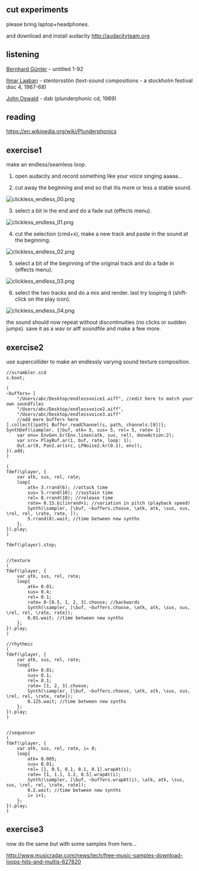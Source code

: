 cut experiments
--

please bring laptop+headphones.

and download and install audacity <http://audacityteam.org>

listening
--

[Bernhard Günter](https://en.wikipedia.org/wiki/Bernhard_Günter) - untitled 1-92

[Ilmar Laaban](http://www.estlit.ee/elis/?cmd=writer&id=19315&txt=46567) - stentorsstön (text-sound compositions - a stockholm festival disc 4, 1967-68)

[John Oswald](https://en.wikipedia.org/wiki/John_Oswald_(composer)) - dab (plunderphonic cd, 1989)

reading
--

<https://en.wikipedia.org/wiki/Plunderphonics>

exercise1
--

make an endless/seamless loop.

1. open audacity and record something like your voice singing aaaaa...

2. cut away the beginning and end so that itis more or less a stable sound.

![clickless_endless_00.png](clickless_endless_00.png?raw=true "clickless_endless_00.png")

3. select a bit in the end and do a fade out (effects menu).

![clickless_endless_01.png](clickless_endless_01.png?raw=true "clickless_endless_01.png")

4. cut the selection (cmd+x), make a new track and paste in the sound at the beginning.

![clickless_endless_02.png](clickless_endless_02.png?raw=true "clickless_endless_02.png")

5. select a bit of the beginning of the original track and do a fade in (effects menu).

![clickless_endless_03.png](clickless_endless_03.png?raw=true "clickless_endless_03.png")

6. select the two tracks and do a mix and render. last try looping it (shift-click on the play icon).

![clickless_endless_04.png](clickless_endless_04.png?raw=true "clickless_endless_04.png")

the sound should now repeat without discontinuities (no clicks or sudden jumps).
save it as a wav or aiff soundfile and make a few more.

exercise2
--

use supercollider to make an endlessly varying sound texture composition.

```
//scrambler.scd
s.boot;

(
~buffers= [
    "/Users/abc/Desktop/endlessvoice1.aiff", //edit here to match your own soundfiles
    "/Users/abc/Desktop/endlessvoice2.aiff",
    "/Users/abc/Desktop/endlessvoice3.aiff"
    //add more buffers here
].collect{|path| Buffer.readChannel(s, path, channels:[0])};
SynthDef(\sampler, {|buf, atk= 5, sus= 5, rel= 5, rate= 1|
    var env= EnvGen.kr(Env.linen(atk, sus, rel), doneAction:2);
    var src= PlayBuf.ar(1, buf, rate, loop: 1);
    Out.ar(0, Pan2.ar(src, LFNoise2.kr(0.1), env));
}).add;
)

(
Tdef(\player, {
    var atk, sus, rel, rate;
    loop{
        atk= 3.rrand(6); //attack time
        sus= 5.rrand(10); //sustain time
        rel= 8.rrand(10); //release time
        rate= 0.15.bilinrand+1; //variation in pitch (playback speed)
        Synth(\sampler, [\buf, ~buffers.choose, \atk, atk, \sus, sus, \rel, rel, \rate, rate, ]);
        5.rrand(8).wait; //time between new synths
    };
}).play;
)

Tdef(\player).stop;


//texture
(
Tdef(\player, {
    var atk, sus, rel, rate;
    loop{
        atk= 0.01;
        sus= 0.4;
        rel= 0.1;
        rate= 0-[0.5, 1, 2, 3].choose; //backwards
        Synth(\sampler, [\buf, ~buffers.choose, \atk, atk, \sus, sus, \rel, rel, \rate, rate]);
        0.01.wait; //time between new synths
    };
}).play;
)

//rhythmic
(
Tdef(\player, {
    var atk, sus, rel, rate;
    loop{
        atk= 0.01;
        sus= 0.1;
        rel= 0.1;
        rate= [1, 2, 3].choose;
        Synth(\sampler, [\buf, ~buffers.choose, \atk, atk, \sus, sus, \rel, rel, \rate, rate]);
        0.125.wait; //time between new synths
    };
}).play;
)


//sequencer
(
Tdef(\player, {
    var atk, sus, rel, rate, i= 0;
    loop{
        atk= 0.005;
        sus= 0.01;
        rel= [1, 0.5, 0.1, 0.1, 0.1].wrapAt(i);
        rate= [1, 1.1, 1.2, 0.5].wrapAt(i);
        Synth(\sampler, [\buf, ~buffers.wrapAt(i), \atk, atk, \sus, sus, \rel, rel, \rate, rate]);
        0.2.wait; //time between new synths
        i= i+1;
    };
}).play;
)
```

exercise3
--

now do the same but with some samples from here...

<http://www.musicradar.com/news/tech/free-music-samples-download-loops-hits-and-multis-627820>
